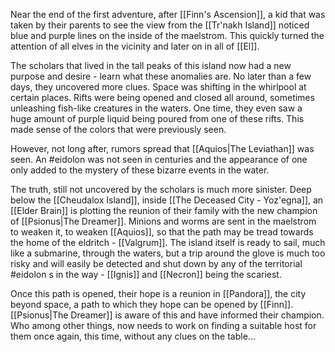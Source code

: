 Near the end of the first adventure, after [[Finn's Ascension]], a kid that was taken by their parents to see the view from the [[Tr'nakh Island]] noticed blue and purple lines on the inside of the maelstrom. This quickly turned the attention of all elves in the vicinity and later on in all of [[El]].

The scholars that lived in the tall peaks of this island now had a new purpose and desire - learn what these anomalies are. No later than a few days, they uncovered more clues. Space was shifting in the whirlpool at certain places. Rifts were being opened and closed all around, sometimes unleashing fish-like creatures in the waters. One time, they even saw a huge amount of purple liquid being poured from one of these rifts. This made sense of the colors that were previously seen.

However, not long after, rumors spread that [[Aquios|The Leviathan]] was seen. An #eidolon was not seen in centuries and the appearance of one only added to the mystery of these bizarre events in the water.

The truth, still not uncovered by the scholars is much more sinister. Deep below the [[Cheudalox Island]], inside [[The Deceased City - Yoz'egna]], an [[Elder Brain]] is plotting the reunion of their family with the new champion of [[Psionus|The Dreamer]]. Minions and worms are sent in the maelstrom to weaken it, to weaken [[Aquios]], so that the path may be tread towards the home of the eldritch - [[Valgrum]]. The island itself is ready to sail, much like a submarine, through the waters, but a trip around the glove is much too risky and will easily be detected and shut down by any of the territorial #eidolon s in the way - [[Ignis]] and [[Necron]] being the scariest.

Once this path is opened, their hope is a reunion in [[Pandora]], the city beyond space, a path to which they hope can be opened by [[Finn]]. [[Psionus|The Dreamer]] is aware of this and have informed their champion. Who among other things, now needs to work on finding a suitable host for them once again, this time, without any clues on the table...